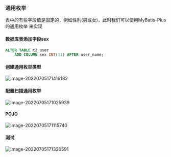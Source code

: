 ### 通用枚举

表中的有些字段值是固定的，例如性别(男或女)，此时我们可以使用MyBatis-Plus的通用枚举 来实现

#### 数据库表添加字段sex

```sql
ALTER TABLE t2_user
    ADD COLUMN sex INT(11) AFTER user_name;
```



#### 创建通用枚举类型

![image-20220705171416182](https://tva1.sinaimg.cn/large/e6c9d24egy1h3w634hmahj22100f6760.jpg)

#### **配置扫描通用枚举**

![image-20220705171025939](https://tva1.sinaimg.cn/large/e6c9d24egy1h3w5z57djgj21f405kmye.jpg)

#### POJO

![image-20220705171115740](https://tva1.sinaimg.cn/large/e6c9d24egy1h3w6002doij220e0jwgo7.jpg)

#### 测试

![image-20220705171326591](https://tva1.sinaimg.cn/large/e6c9d24egy1h3w629mih2j21xm0dg0ui.jpg)